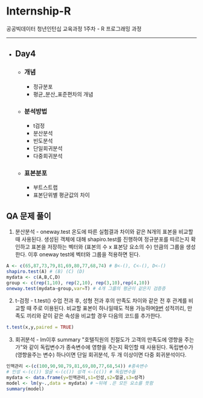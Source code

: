 # Internship-R
공공빅데이터 청년인턴십 교육과정 1주차 - R 프로그래밍 과정   
<hr/>   

+ ## Day4
  + ### 개념
    + 정규분포
    + 평균_분산_표준편차의 개념
  
  + ### 분석방법
    + t검정
    + 분산분석
    + 빈도분석
    + 단일회귀분석
    + 다중회귀분석
    
  + ### 표본분포
    + 부트스트랩
    + 표본단위별 평균값의 차이   
    
    
## QA 문제 풀이
1. 분산분석 - oneway.test
온도에 따른 실험결과 차이와 같은 N개의 표본을 비교할 때 사용된다. 생성된 객체에 대해 shapiro.test를 진행하여 정규분포를 따르는지 확인하고 
표본을 저장하는 벡터와 (표본의 수 x 표본당 요소의 수) 만큼의 그룹을 생성한다. 이후 oneway test에 벡터와 그룹을 적용하면 된다.   
```R
A <- c(65,87,73,79,81,69,80,77,68,74) # B<-(), C<-(), D<-()
shapiro.test(A) # (B) (C) (D)
mydata <- c(A,B,C,D)
group <- c(rep(1,10), rep(2,10), rep(3,10),rep(4,10))
oneway.test(mydata~group,var=T) # 4개 그룹의 평균이 같은지 검증증
```

2. t-검정 - t.test()
수업 전과 후, 성형 전과 후의 만족도 차이와 같은 전 후 관계를 비교할 때 주로 이용된다. 비교할 표본이 하나일때도 적용 가능하며[9번](https://github.com/hjchoi0207/Internship-R/blob/master/QA/no9.R)
성적끼리, 만족도 끼리와 같이 같은 속성을 비교할 경우 다음의 코드를 추가한다.   
```R
t.test(x,y,paired = TRUE)
```   

3. 회귀분석 - lm이후 summary
"호텔직원의 친절도가 고객의 만족도에 영향을 주는가"와 같이 독립변수가 종속변수에 영향을 주는지 확인할 때 사용된다.
독립변수가(영향을주는 변수) 하나이면 단일 회귀분석, 두 개 이상이면 다중 회귀분석이다.
```R
인맥관리 <-(c(100,90,98,79,81,69,80,77,68,54)) #종속변수
# 인성 <-(c()) 얼굴 <-(c()) 성격 <-(c()) # 독립변수들
mydata <- data.frame(y=인맥관리,s1=인성,s2=얼굴,s3=성격)
model <- lm(y~.,data = mydata) # ~뒤에 .은 모든 요소를 뜻함
summary(model) 
```
